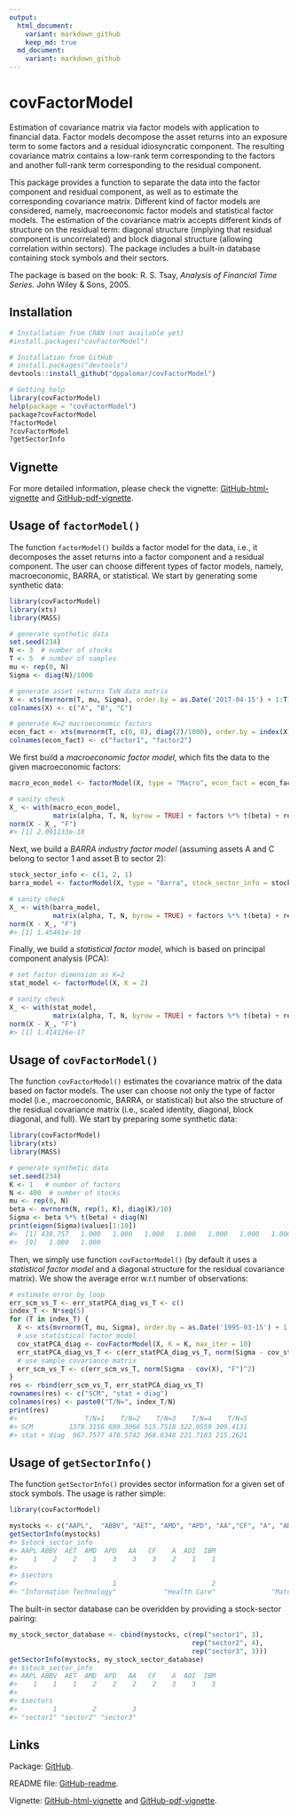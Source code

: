 ```yaml
---
output:
  html_document:
    variant: markdown_github
    keep_md: true
  md_document:
    variant: markdown_github
---
```


<!-- README.md is generated from README.Rmd. Please edit that file -->



# covFactorModel
Estimation of covariance matrix via factor models with application
    to financial data. Factor models decompose the asset returns into an 
    exposure term to some factors and a residual idiosyncratic component. The 
    resulting covariance matrix contains a low-rank term corresponding to the 
    factors and another full-rank term corresponding to the residual component. 
    
This package provides a function to separate the data into the factor 
    component and residual component, as well as to estimate the corresponding 
    covariance matrix. Different kind of factor models are considered, namely, 
    macroeconomic factor models and statistical factor models. The estimation
    of the covariance matrix accepts different kinds of structure on the 
    residual term: diagonal structure (implying that residual component is 
    uncorrelated) and block diagonal structure (allowing correlation within 
    sectors). The package includes a built-in database containing stock symbols
    and their sectors.
    
The package is based on the book:
    R. S. Tsay, _Analysis of Financial Time Series._ John Wiley & Sons, 2005.


## Installation

```r
# Installation from CRAN (not available yet)
#install.packages("covFactorModel")

# Installation from GitHub
# install.packages("devtools")
devtools::install_github("dppalomar/covFactorModel")

# Getting help
library(covFactorModel)
help(package = "covFactorModel")
package?covFactorModel
?factorModel
?covFactorModel
?getSectorInfo
```


## Vignette
For more detailed information, please check the vignette: [GitHub-html-vignette](https://rawgit.com/dppalomar/covFactorModel/master/vignettes/covFactorModel-vignette.html) and [GitHub-pdf-vignette](https://rawgit.com/dppalomar/covFactorModel/master/vignettes/covFactorModel-vignette.pdf).


## Usage of `factorModel()`
The function `factorModel()` builds a factor model for the data, i.e., it decomposes the asset returns into a factor component and a residual component. The user can choose different types of factor models, namely, macroeconomic, BARRA, or statistical. We start by generating some synthetic data:

```r
library(covFactorModel)
library(xts)
library(MASS)

# generate synthetic data
set.seed(234)
N <- 3  # number of stocks
T <- 5  # number of samples
mu <- rep(0, N)
Sigma <- diag(N)/1000

# generate asset returns TxN data matrix
X <- xts(mvrnorm(T, mu, Sigma), order.by = as.Date('2017-04-15') + 1:T) 
colnames(X) <- c("A", "B", "C")

# generate K=2 macroeconomic factors
econ_fact <- xts(mvrnorm(T, c(0, 0), diag(2)/1000), order.by = index(X))
colnames(econ_fact) <- c("factor1", "factor2")
```

We first build a _macroeconomic factor model_, which fits the data to the given macroeconomic factors:

```r
macro_econ_model <- factorModel(X, type = "Macro", econ_fact = econ_fact)

# sanity check
X_ <- with(macro_econ_model, 
           matrix(alpha, T, N, byrow = TRUE) + factors %*% t(beta) + residual)
norm(X - X_, "F")
#> [1] 2.091133e-18
```

Next, we build a _BARRA industry factor model_ (assuming assets A and C belong to sector 1 and asset B to sector 2):

```r
stock_sector_info <- c(1, 2, 1)
barra_model <- factorModel(X, type = "Barra", stock_sector_info = stock_sector_info)

# sanity check
X_ <- with(barra_model, 
           matrix(alpha, T, N, byrow = TRUE) + factors %*% t(beta) + residual)
norm(X - X_, "F")
#> [1] 1.45461e-18
```

Finally, we build a _statistical factor model_, which is based on principal component analysis (PCA):

```r
# set factor dimension as K=2
stat_model <- factorModel(X, K = 2)

# sanity check
X_ <- with(stat_model, 
           matrix(alpha, T, N, byrow = TRUE) + factors %*% t(beta) + residual)
norm(X - X_, "F")
#> [1] 1.414126e-17
```

## Usage of `covFactorModel()`
The function `covFactorModel()` estimates the covariance matrix of the data based on factor models. The user can choose not only the type of factor model (i.e., macroeconomic, BARRA, or statistical) but also the structure of the residual covariance matrix (i.e., scaled identity, diagonal, block diagonal, and full).
We start by preparing some synthetic data:

```r
library(covFactorModel)
library(xts)
library(MASS)

# generate synthetic data
set.seed(234)
K <- 1   # number of factors
N <- 400  # number of stocks
mu <- rep(0, N)
beta <- mvrnorm(N, rep(1, K), diag(K)/10)
Sigma <- beta %*% t(beta) + diag(N)
print(eigen(Sigma)$values[1:10])
#>  [1] 438.757   1.000   1.000   1.000   1.000   1.000   1.000   1.000
#>  [9]   1.000   1.000
```

Then, we simply use function `covFactorModel()` (by default it uses a _statistical factor model_ and a diagonal structure for the residual covariance matrix). We show the average error w.r.t number of observations:

```r
# estimate error by loop
err_scm_vs_T <- err_statPCA_diag_vs_T <- c()
index_T <- N*seq(5)
for (T in index_T) {
  X <- xts(mvrnorm(T, mu, Sigma), order.by = as.Date('1995-03-15') + 1:T)
  # use statistical factor model
  cov_statPCA_diag <- covFactorModel(X, K = K, max_iter = 10)
  err_statPCA_diag_vs_T <- c(err_statPCA_diag_vs_T, norm(Sigma - cov_statPCA_diag, "F")^2)
  # use sample covariance matrix
  err_scm_vs_T <- c(err_scm_vs_T, norm(Sigma - cov(X), "F")^2)
}
res <- rbind(err_scm_vs_T, err_statPCA_diag_vs_T)
rownames(res) <- c("SCM", "stat + diag")
colnames(res) <- paste0("T/N=", index_T/N)
print(res)
#>                 T/N=1    T/N=2    T/N=3    T/N=4    T/N=5
#> SCM         1378.3156 689.3066 515.7518 322.9559 309.4131
#> stat + diag  967.7577 478.5742 368.6348 221.7183 215.2621
```


## Usage of `getSectorInfo()`
The function `getSectorInfo()` provides sector information for a given set of stock symbols. The usage is rather simple:

```r
library(covFactorModel)

mystocks <- c("AAPL",  "ABBV", "AET", "AMD", "APD", "AA","CF", "A", "ADI", "IBM")
getSectorInfo(mystocks)
#> $stock_sector_info
#> AAPL ABBV  AET  AMD  APD   AA   CF    A  ADI  IBM 
#>    1    2    2    1    3    3    3    2    1    1 
#> 
#> $sectors
#>                        1                        2                        3 
#> "Information Technology"            "Health Care"              "Materials"
```

The built-in sector database can be overidden by providing a stock-sector pairing:

```r
my_stock_sector_database <- cbind(mystocks, c(rep("sector1", 3),
                                              rep("sector2", 4),
                                              rep("sector3", 3)))
getSectorInfo(mystocks, my_stock_sector_database)
#> $stock_sector_info
#> AAPL ABBV  AET  AMD  APD   AA   CF    A  ADI  IBM 
#>    1    1    1    2    2    2    2    3    3    3 
#> 
#> $sectors
#>         1         2         3 
#> "sector1" "sector2" "sector3"
```


## Links
Package: [GitHub](https://github.com/dppalomar/covFactorModel).

README file: [GitHub-readme](https://rawgit.com/dppalomar/covFactorModel/master/README.html).

Vignette: [GitHub-html-vignette](https://rawgit.com/dppalomar/covFactorModel/master/vignettes/covFactorModel-vignette.html) and [GitHub-pdf-vignette](https://rawgit.com/dppalomar/covFactorModel/master/vignettes/covFactorModel-vignette.pdf).
